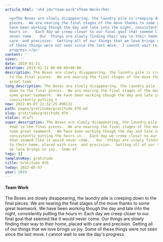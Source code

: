 ```yaml
---
article_html: '<h4 id="team-work">Team Work</h4>

  <p>The Boxes are slowly disappearing, the laundry pile is creeping down to the final
  pieces.  We are nearing the final stages of the move thanks to some great teamwork.  We
  have been working though the day and late into the night, consistently putting the
  hours in.   Each day we creep closer to our final goal that seemed like it would
  never come.   Our  things are slowly finding their way to their home, placed with
  care  and precision.  Getting all of our things that we love brings us joy.  Some
  of these things were not seen since the last move.  I cannot wait to see the day''s
  progress.</p>'
content: ''
cover: ''
date: 2019-01-21
datetime: 2019-01-21 00:00:00+00:00
description: The Boxes are slowly disappearing, the laundry pile is creeping down
  to the final pieces.  We are nearing the final stages of the move thanks to some
  great team
long_description: The Boxes are slowly disappearing, the laundry pile is creeping
  down to the final pieces.  We are nearing the final stages of the move thanks to
  some great teamwork.  We have been working though the day and late into the night,
  consistently putting t
now: 2022-05-07 21:32:25.890122
path: pages/gratitude/gratitude_076.md
slug: gratitude/gratitude_076
status: draft
super_description: The Boxes are slowly disappearing, the laundry pile is creeping
  down to the final pieces.  We are nearing the final stages of the move thanks to
  some great teamwork.  We have been working though the day and late into the night,
  consistently putting the hours in.   Each day we creep closer to our final goal
  that seemed like it would never come.   Our  things are slowly finding their way
  to their home, placed with care  and precision.  Getting all of our things that
  we love brings us joy.  Some of
tags: []
templateKey: gratitude
title: Gratitude 076
today: 2022-05-07
year: 2019
---
```


#### Team Work

The Boxes are slowly disappearing, the laundry pile is creeping down to the final pieces.  We are nearing the final stages of the move thanks to some great teamwork.  We have been working though the day and late into the night, consistently putting the hours in.   Each day we creep closer to our final goal that seemed like it would never come.   Our  things are slowly finding their way to their home, placed with care  and precision.  Getting all of our things that we love brings us joy.  Some of these things were not seen since the last move.  I cannot wait to see the day's progress.